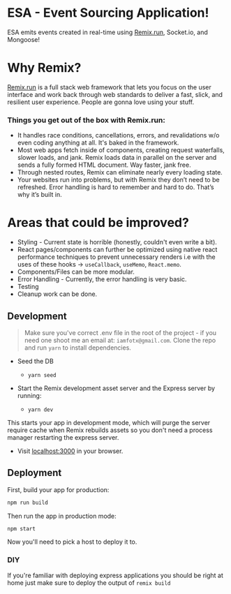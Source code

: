 # ESA - Event Sourcing Application!

ESA emits events created in real-time using [Remix.run](https://remix.run/docs), Socket.io, and Mongoose!

# Why Remix?

[Remix.run](https://remix.run/docs) is a full stack web framework that lets you focus on the user interface and work back through web standards to deliver a fast, slick, and resilient user experience. People are gonna love using your stuff.

### Things you get out of the box with Remix.run:

- It handles race conditions, cancellations, errors, and revalidations w/o even coding anything at all. It's baked in the framework.
- Most web apps fetch inside of components, creating request waterfalls, slower loads, and jank. Remix loads data in parallel on the server and sends a fully formed HTML document. Way faster, jank free.
- Through nested routes, Remix can eliminate nearly every loading state.
- Your websites run into problems, but with Remix they don’t need to be refreshed. Error handling is hard to remember and hard to do. That’s why it’s built in.

# Areas that could be improved?

- Styling - Current state is horrible (honestly, couldn't even write a bit).
- React pages/components can further be optimized using native react performance techniques to prevent unnecessary renders i.e with the uses of these hooks -> `useCallback`, `useMemo`, `React.memo`.
- Components/Files can be more modular.
- Error Handling - Currently, the error handling is very basic.
- Testing
- Cleanup work can be done.

## Development

> Make sure you've correct .env file in the root of the project - if you need one shoot me an email at: `iamfotx@gmail.com`.
> Clone the repo and run `yarn` to install dependencies.

- Seed the DB

  - `yarn seed`

- Start the Remix development asset server and the Express server by running:

  - `yarn dev`

This starts your app in development mode, which will purge the server require cache when Remix rebuilds assets so you don't need a process manager restarting the express server.

- Visit [localhost:3000](http://localhost:3000/) in your browser.

## Deployment

First, build your app for production:

```sh
npm run build
```

Then run the app in production mode:

```sh
npm start
```

Now you'll need to pick a host to deploy it to.

### DIY

If you're familiar with deploying express applications you should be right at home just make sure to deploy the output of `remix build`
